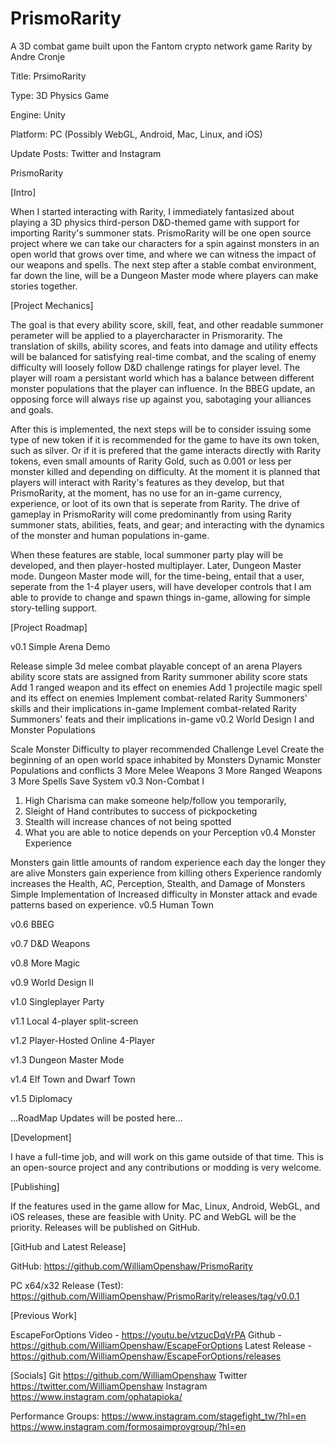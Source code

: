 # PrismoRarity
A 3D combat game built upon the Fantom crypto network game Rarity by Andre Cronje

Title: PrsimoRarity

Type: 3D Physics Game

Engine: Unity

Platform: PC (Possibly WebGL, Android, Mac, Linux, and iOS)

Update Posts: Twitter and Instagram


PrismoRarity

[Intro]

When I started interacting with Rarity, I immediately fantasized about playing a 3D physics third-person D&D-themed game with support for importing Rarity's summoner stats. PrismoRarity will be one open source project where we can take our characters for a spin against monsters in an open world that grows over time, and where we can witness the impact of our weapons and spells. The next step after a stable combat environment, far down the line, will be a Dungeon Master mode where players can make stories together.

[Project Mechanics]

The goal is that every ability score, skill, feat, and other readable summoner perameter will be applied to a playercharacter in Prismorarity. The translation of skills, ability scores, and feats into damage and utility effects will be balanced for satisfying real-time combat, and the scaling of enemy difficulty will loosely follow D&D challenge ratings for player level. The player will roam a persistant world which has a balance between different monster populations that the player can influence. In the BBEG update, an opposing force will always rise up against you, sabotaging your alliances and goals.

After this is implemented, the next steps will be to consider issuing some type of new token if it is recommended for the game to have its own token, such as silver. Or if it is prefered that the game interacts directly with Rarity tokens, even small amounts of Rarity Gold, such as 0.001 or less per monster killed and depending on difficulty. At the moment it is planned that players will interact with Rarity's features as they develop, but that PrismoRarity, at the moment, has no use for an in-game currency, experience, or loot of its own that is seperate from Rarity. The drive of gameplay in PrismoRarity will come predominantly from using Rarity summoner stats, abilities, feats, and gear; and interacting with the dynamics of the monster and human populations in-game.

When these features are stable, local summoner party play will be developed, and then player-hosted multiplayer. Later, Dungeon Master mode. Dungeon Master mode will, for the time-being, entail that a user, seperate from the 1-4 player users, will have developer controls that I am able to provide to change and spawn things in-game, allowing for simple story-telling support.

[Project Roadmap]

v0.1 Simple Arena Demo

 Release simple 3d melee combat playable concept of an arena
 Players ability score stats are assigned from Rarity summoner ability score stats
 Add 1 ranged weapon and its effect on enemies
 Add 1 projectile magic spell and its effect on enemies
 Implement combat-related Rarity Summoners' skills and their implications in-game
 Implement combat-related Rarity Summoners' feats and their implications in-game
v0.2 World Design I and Monster Populations

 Scale Monster Difficulty to player recommended Challenge Level
 Create the beginning of an open world space inhabited by Monsters
 Dynamic Monster Populations and conflicts
 3 More Melee Weapons
 3 More Ranged Weapons
 3 More Spells
 Save System
v0.3 Non-Combat I

 1. High Charisma can make someone help/follow you temporarily,
 2. Sleight of Hand contributes to success of pickpocketing
 3. Stealth will increase chances of not being spotted
 4. What you are able to notice depends on your Perception
v0.4 Monster Experience

 Monsters gain little amounts of random experience each day the longer they are alive
 Monsters gain experience from killing others
 Experience randomly increases the Health, AC, Perception, Stealth, and Damage of Monsters
 Simple Implementation of Increased difficulty in Monster attack and evade patterns based on experience.
v0.5 Human Town

v0.6 BBEG

v0.7 D&D Weapons

v0.8 More Magic

v0.9 World Design II

v1.0 Singleplayer Party

v1.1 Local 4-player split-screen

v1.2 Player-Hosted Online 4-Player

v1.3 Dungeon Master Mode

v1.4 Elf Town and Dwarf Town

v1.5 Diplomacy

...RoadMap Updates will be posted here...

[Development]

I have a full-time job, and will work on this game outside of that time. This is an open-source project and any contributions or modding is very welcome.

[Publishing]

If the features used in the game allow for Mac, Linux, Android, WebGL, and iOS releases, these are feasible with Unity.
PC and WebGL will be the priority.
Releases will be published on GitHub.

[GitHub and Latest Release]

GitHub:
https://github.com/WilliamOpenshaw/PrismoRarity

PC x64/x32 Release (Test):
https://github.com/WilliamOpenshaw/PrismoRarity/releases/tag/v0.0.1

[Previous Work]

EscapeForOptions
Video - https://youtu.be/vtzucDqVrPA
Github - https://github.com/WilliamOpenshaw/EscapeForOptions
Latest Release - https://github.com/WilliamOpenshaw/EscapeForOptions/releases

[Socials]
Git
https://github.com/WilliamOpenshaw
Twitter
https://twitter.com/WilliamOpenshaw
Instagram
https://www.instagram.com/ophatapioka/

Performance Groups:
https://www.instagram.com/stagefight_tw/?hl=en
https://www.instagram.com/formosaimprovgroup/?hl=en
